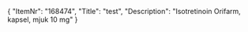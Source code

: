 {
  "ItemNr": "168474",
  "Title": "test",
  "Description": "Isotretinoin Orifarm, kapsel, mjuk 10 mg"
}